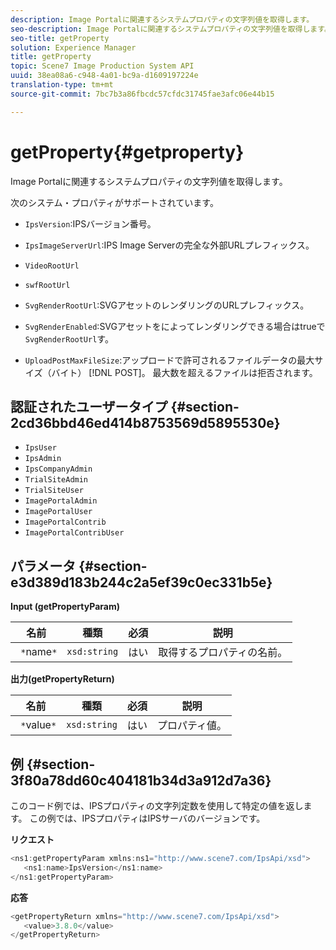 ```yaml
---
description: Image Portalに関連するシステムプロパティの文字列値を取得します。
seo-description: Image Portalに関連するシステムプロパティの文字列値を取得します。
seo-title: getProperty
solution: Experience Manager
title: getProperty
topic: Scene7 Image Production System API
uuid: 38ea08a6-c948-4a01-bc9a-d1609197224e
translation-type: tm+mt
source-git-commit: 7bc7b3a86fbcdc57cfdc31745fae3afc06e44b15

---
```



# getProperty{#getproperty}

Image Portalに関連するシステムプロパティの文字列値を取得します。

次のシステム・プロパティがサポートされています。

* `IpsVersion`:IPSバージョン番号。
* `IpsImageServerUrl`:IPS Image Serverの完全な外部URLプレフィックス。
* `VideoRootUrl`
* `swfRootUrl`
* `SvgRenderRootUrl`:SVGアセットのレンダリングのURLプレフィックス。
* `SvgRenderEnabled`:SVGアセットをによってレンダリングできる場合はtrueで `SvgRenderRootUrl`す。

* `UploadPostMaxFileSize`:アップロードで許可されるファイルデータの最大サイズ（バイト） [!DNL POST]。 最大数を超えるファイルは拒否されます。

## 認証されたユーザータイプ {#section-2cd36bbd46ed414b8753569d5895530e}

* `IpsUser`
* `IpsAdmin`
* `IpsCompanyAdmin`
* `TrialSiteAdmin`
* `TrialSiteUser`
* `ImagePortalAdmin`
* `ImagePortalUser`
* `ImagePortalContrib`
* `ImagePortalContribUser`

## パラメータ {#section-e3d389d183b244c2a5ef39c0ec331b5e}

**Input (getPropertyParam)**

| 名前 | 種類 | 必須 | 説明 |
|---|---|---|---|
| ` *`name`*` | `xsd:string` | はい | 取得するプロパティの名前。 |

**出力(getPropertyReturn)**

| 名前 | 種類 | 必須 | 説明 |
|---|---|---|---|
| ` *`value`*` | `xsd:string` | はい | プロパティ値。 |

## 例 {#section-3f80a78dd60c404181b34d3a912d7a36}

このコード例では、IPSプロパティの文字列定数を使用して特定の値を返します。 この例では、IPSプロパティはIPSサーバのバージョンです。

**リクエスト**

```java
<ns1:getPropertyParam xmlns:ns1="http://www.scene7.com/IpsApi/xsd">
   <ns1:name>IpsVersion</ns1:name>
</ns1:getPropertyParam>
```

**応答**

```java
<getPropertyReturn xmlns="http://www.scene7.com/IpsApi/xsd">
   <value>3.8.0</value>
</getPropertyReturn>
```

